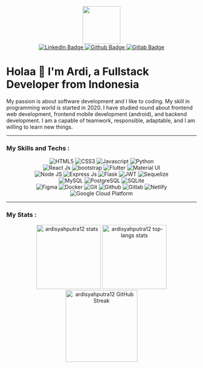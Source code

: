 <div id="header" align="center">
  <img src="https://media.giphy.com/media/M9gbBd9nbDrOTu1Mqx/giphy.gif" width="100"/>
  <div id="badges">
    <a href="https://www.linkedin.com/in/ardisaputra2022/">
      <img src="https://img.shields.io/badge/LinkedIn-blue?style=for-the-badge&logo=linkedin&logoColor=white" alt="LinkedIn Badge"/>
    </a>
    <a href="https://github.com/ardisyahputra12/">
      <img src="https://img.shields.io/badge/GitHub-100000?style=for-the-badge&logo=github&logoColor=white" alt="Github Badge"/>
    </a>
    <a href="https://gitlab.com/ardisyahputra12">
      <img src="https://img.shields.io/badge/GitLab-330F63?style=for-the-badge&logo=gitlab&logoColor=white" alt="Gitlab Badge"/>
    </a>
  </div>
  <img src="https://komarev.com/ghpvc/?username=ardisyahputra12&style=flat-square&color=blue" alt=""/>
</div>

<h1>Holaa 👋 I'm Ardi, a Fullstack Developer from Indonesia</h1>
<p>
  My passion is about software development and I like to coding. My skill in programming world is started in 2020. I have studied round about frontend web development, frontend mobile development (android), and backend development. I am a capable of teamwork, responsible, adaptable, and I am willing to learn new things.
</p>
<hr/>

<h3>My Skills and Techs :</h3>
<div align="center" id="language">
  <img alt="HTML5" src="https://img.shields.io/badge/HTML5-E34F26?style=for-the-badge&logo=html5&logoColor=white"/>
  <img alt="CSS3" src="https://img.shields.io/badge/CSS3-1572B6?style=for-the-badge&logo=css3&logoColor=white"/>
  <img alt="Javascript" src="https://img.shields.io/badge/JavaScript-323330?style=for-the-badge&logo=javascript&logoColor=F7DF1E"/>
  <img alt="Python" src="https://img.shields.io/badge/Python-14354C?style=for-the-badge&logo=python&logoColor=white"/>
</div>
<div align="center" id="frontend-tech">
  <img alt="React Js" src="https://img.shields.io/badge/React-20232A?style=for-the-badge&logo=react&logoColor=61DAFB"/>
  <img alt="bootstrap" src="https://img.shields.io/badge/Bootstrap-563D7C?style=for-the-badge&logo=bootstrap&logoColor=white"/>
  <img alt="Flutter" src="https://img.shields.io/badge/Flutter-02569B?style=for-the-badge&logo=flutter&logoColor=white"/>
  <img alt="Material UI" src="https://img.shields.io/badge/Material--UI-0081CB?style=for-the-badge&logo=material-ui&logoColor=white"/>
</div>
<div align="center" id="backend-tech">
  <img alt="Node JS" src="https://img.shields.io/badge/Node.js-43853D?style=for-the-badge&logo=node.js&logoColor=white"/>
  <img alt="Express Js" src="https://img.shields.io/badge/Express.js-404D59?style=for-the-badge"/>
  <img alt="Flask" src="https://img.shields.io/badge/Flask-000000?style=for-the-badge&logo=flask&logoColor=white"/>
  <img alt="JWT" src="https://img.shields.io/badge/json%20web%20tokens-323330?style=for-the-badge&logo=json-web-tokens&logoColor=pink"/>
  <img alt="Sequelize" src="https://img.shields.io/badge/sequelize-323330?style=for-the-badge&logo=sequelize&logoColor=blue"/>
</div>
<div align="center" id="database">
  <img alt="MySQL" src="https://img.shields.io/badge/MySQL-00000F?style=for-the-badge&logo=mysql&logoColor=white"/>
  <img alt="PostgreSQL" src="https://img.shields.io/badge/PostgreSQL-316192?style=for-the-badge&logo=postgresql&logoColor=white"/>
  <img alt="SQLite" src="https://img.shields.io/badge/SQLite-07405E?style=for-the-badge&logo=sqlite&logoColor=white"/>
</div>
<div align="center" id="tools">
  <img alt="Figma" src="https://img.shields.io/badge/Figma-F24E1E?style=for-the-badge&logo=figma&logoColor=white"/>
  <img alt="Docker" src="https://img.shields.io/badge/docker-%230db7ed.svg?style=for-the-badge&logo=docker&logoColor=white"/>
  <img alt="Git" src="https://img.shields.io/badge/GIT-E44C30?style=for-the-badge&logo=git&logoColor=white"/>
  <img alt="Github" src="https://img.shields.io/badge/-Github-black?style=for-the-badge&logo=GitHub&logoColor=white"/>
  <img alt="Gitlab" src="https://img.shields.io/badge/GitLab-330F63?style=for-the-badge&logo=gitlab&logoColor=white"/>
  <img alt="Netlify" src="https://img.shields.io/badge/Netlify-00C7B7?style=for-the-badge&logo=netlify&logoColor=white"/>
  <img alt="Google Cloud Platform" src="https://img.shields.io/badge/Google_Cloud-4285F4?style=for-the-badge&logo=google-cloud&logoColor=white"/>
</div>
<hr/>

<h3>My Stats :</h3>
<div align="center">
  <img height="170em" alt="ardisyahputra12 stats" src="https://github-readme-stats-eight-theta.vercel.app/api?username=ardisyahputra12&show_icons=true&theme=algolia&include_all_commits=true&count_private=true"/>
  <img height="170em" alt="ardisyahputra12 top-langs stats" src="https://github-readme-stats-eight-theta.vercel.app/api/top-langs/?username=ardisyahputra12&layout=compact&langs_count=8&theme=algolia"/>
  <img height="190em" alt="ardisyahputra12 GitHub Streak" src="http://github-readme-streak-stats.herokuapp.com?user=ardisyahputra12&theme=algolia&date_format=j%20M%5B%20Y%5D"/>
</div>




<!--
**ardisyahputra12/ardisyahputra12** is a ✨ _special_ ✨ repository because its `README.md` (this file) appears on your GitHub profile.

Here are some ideas to get you started:

- 🔭 I’m currently working on ...
- 🌱 I’m currently learning ...
- 👯 I’m looking to collaborate on ...
- 🤔 I’m looking for help with ...
- 💬 Ask me about ...
- 📫 How to reach me: ...
- 😄 Pronouns: ...
- ⚡ Fun fact: ...
-->
